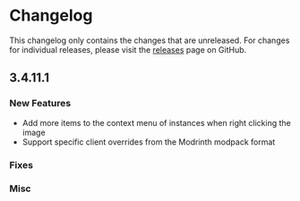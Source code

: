 # Changelog

This changelog only contains the changes that are unreleased. For changes for individual releases, please visit the
[releases](https://github.com/ATLauncher/ATLauncher/releases) page on GitHub.

## 3.4.11.1

### New Features
- Add more items to the context menu of instances when right clicking the image
- Support specific client overrides from the Modrinth modpack format

### Fixes

### Misc
